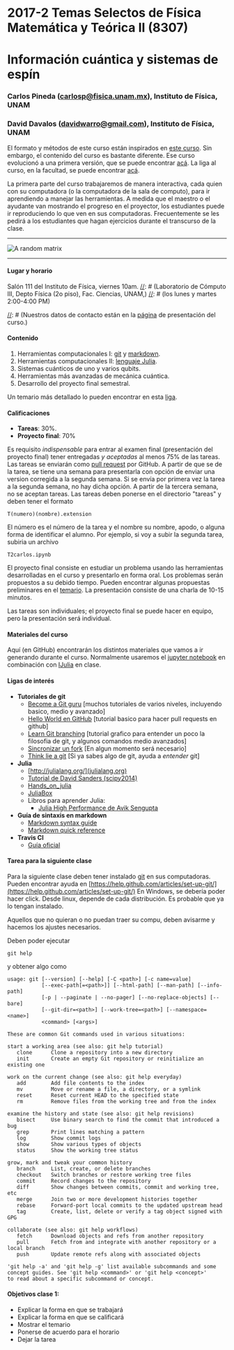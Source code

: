 # 2017-2 Temas Selectos de Física Matemática y Teórica II (8307)
# Información cuántica y sistemas de espín

### Carlos Pineda (carlosp@fisica.unam.mx), Instituto de Física, UNAM
### David Davalos (davidwarro@gmail.com), Instituto de Física, UNAM
El formato y métodos de este curso están inspirados en [este curso](https://github.com/lbenet/2016-2_TSFisicaComputacional). Sin embargo, el contenido del curso es bastante diferente. Ese curso evolucionó a una primera versión, que se puede encontrar [acá](https://github.com/carlospgmat03/2017-1_TS_Pineda). La liga al curso, en la facultad, se puede encontrar [acá](http://www.fciencias.unam.mx/docencia/horarios/detalles/280355).

La primera parte del curso trabajaremos de manera interactiva, cada quien con su computadora (o la computadora de la sala de computo), para ir aprendiendo a manejar las herramientas. A medida que el maestro o el ayudante van mostrando el progreso en el proyector, los estudiantes puede ir reproduciendo lo que ven en sus computadoras. Frecuentemente se les pedirá a los estudiantes que hagan ejercicios durante el transcurso de la clase. 

---

![A random matrix](images/random.jpg)

---

[//]: # (This may be the most platform independent comment)



#### Lugar y horario
Salón 111 del Instituto de Física, viernes 10am.
[//]: # (Laboratorio de Cómputo III, Depto Física (2o piso), Fac. Ciencias, UNAM,)
[//]: # (los lunes y martes 2:00-4:00 PM)

[//]: # (Nuestros datos de contacto están en la [página](http://www.fciencias.unam.mx/docencia/horarios/presentacion/274767) de presentación del curso.)


#### Contenido
1. Herramientas computacionales I: [git](https://www.atlassian.com/git/tutorials/) y [markdown](https://confluence.atlassian.com/display/STASH/Markdown+syntax+guide).
2. Herramientas computacionales II: [lenguaje Julia](http://julialang.org).
3. Sistemas cuánticos de uno y varios qubits.
4. Herramientas más avanzadas de mecánica cuántica.
5. Desarrollo del proyecto final semestral.

Un temario más detallado lo pueden encontrar en esta [liga](temario.md).

#### Calificaciones
- **Tareas**: 30%.
- **Proyecto final**: 70%

Es requisito *indispensable* para entrar al examen final (presentación del
proyecto final) tener entregadas *y aceptadas* al menos 75% de las tareas. Las
tareas se enviarán como [pull
request](https://help.github.com/articles/using-pull-requests/) por GitHub.  A partir de que se de la tarea, se tiene una semana para presentarla con opción de enviar una version corregida a la segunda semana. Si se envía por primera vez la tarea a la segunda semana, no hay dicha opción. A partir de la tercera semana, no se aceptan tareas.
Las tareas deben ponerse en el
directorio "tareas" y deben tener el formato 
~~~~
T(numero)(nombre).extension
~~~~
El número es el número de la tarea y el nombre su nombre, apodo, o alguna forma
de identificar el alumno. Por ejemplo, si voy a subir la segunda tarea, subiria
un archivo 
~~~~
T2carlos.ipynb
~~~~


El proyecto final consiste en estudiar un problema usando las 
herramientas desarrolladas en el curso y presentarlo en forma oral. Los
problemas serán propuestos a su debido tiempo. Pueden encontrar algunas
propuestas preliminares en el [temario](temario.md). La presentación consiste
de una charla de 10-15 minutos.

Las tareas son individuales; el proyecto final se puede hacer en equipo, pero
la presentación será individual. 


#### Materiales del curso

Aquí (en GitHub) encontrarán los distintos materiales que vamos a ir generando
durante el curso. Normalmente usaremos el [jupyter notebook](http://jupyter.org)
en combinación con [IJulia](https://github.com/JuliaLang/IJulia.jl) en clase.


#### Ligas de interés
- **Tutoriales de git**
	- [Become a Git guru](https://www.atlassian.com/git/tutorials/) [muchos tutoriales de varios niveles, incluyendo basico, medio y avanzado]
	- [Hello World en GitHub](https://guides.github.com/activities/hello-world/) [tutorial basico para hacer pull requests en github]
	- [Learn Git branching](http://pcottle.github.io/learnGitBranching) [tutorial grafico para entender un poco la filosofia de git, y algunos comandos medio avanzados]
	- [Sincronizar un fork](https://help.github.com/articles/syncing-a-fork/) [En algun momento será necesario]
	- [Think lie a git](http://think-like-a-git.net/) [Si ya sabes algo de git, ayuda a _entender_ git]
- **Julia**
	- [http://julialang.org/](julialang.org)
	- [Tutorial de David Sanders (scipy2014)](https://github.com/dpsanders/scipy_2014_julia/blob/master/Introduction%20to%20Julia.ipynb)
	- [Hands_on_julia](https://github.com/dpsanders/hands_on_julia)
	- [JuliaBox](juliabox.org)
	- Libros para aprender Julia: 
		- [Julia High Performance de Avik Sengupta](https://www.packtpub.com/application-development/julia-high-performance)
- **Guía de sintaxis en markdown**
	- [Markdown syntax guide](https://confluence.atlassian.com/display/STASH/Markdown+syntax+guide)
	- [Markdown quick reference](https://en.support.wordpress.com/markdown-quick-reference/)
- **Travis CI**
	- [Guía oficial](https://docs.travis-ci.com/)


#### Tarea para la siguiente clase

Para la siguiente clase deben tener instalado [git](https://git-scm.com/downloads)
en sus computadoras. Pueden encontrar ayuda en 
[https://help.github.com/articles/set-up-git/](https://help.github.com/articles/set-up-git/)
En Windows, se debería poder hacer click. Desde linux, depende 
de cada distribución. Es probable que ya lo tengan instalado. 

Aquellos que no quieran o no puedan traer su compu, deben avisarme y hacemos los ajustes necesarios. 


Deben poder ejecutar 
~~~~
git help
~~~~
y obtener algo como
~~~~
usage: git [--version] [--help] [-C <path>] [-c name=value]
           [--exec-path[=<path>]] [--html-path] [--man-path] [--info-path]
           [-p | --paginate | --no-pager] [--no-replace-objects] [--bare]
           [--git-dir=<path>] [--work-tree=<path>] [--namespace=<name>]
           <command> [<args>]

These are common Git commands used in various situations:

start a working area (see also: git help tutorial)
   clone      Clone a repository into a new directory
   init       Create an empty Git repository or reinitialize an existing one

work on the current change (see also: git help everyday)
   add        Add file contents to the index
   mv         Move or rename a file, a directory, or a symlink
   reset      Reset current HEAD to the specified state
   rm         Remove files from the working tree and from the index

examine the history and state (see also: git help revisions)
   bisect     Use binary search to find the commit that introduced a bug
   grep       Print lines matching a pattern
   log        Show commit logs
   show       Show various types of objects
   status     Show the working tree status

grow, mark and tweak your common history
   branch     List, create, or delete branches
   checkout   Switch branches or restore working tree files
   commit     Record changes to the repository
   diff       Show changes between commits, commit and working tree, etc
   merge      Join two or more development histories together
   rebase     Forward-port local commits to the updated upstream head
   tag        Create, list, delete or verify a tag object signed with GPG

collaborate (see also: git help workflows)
   fetch      Download objects and refs from another repository
   pull       Fetch from and integrate with another repository or a local branch
   push       Update remote refs along with associated objects

'git help -a' and 'git help -g' list available subcommands and some
concept guides. See 'git help <command>' or 'git help <concept>'
to read about a specific subcommand or concept.
~~~~

#### Objetivos clase 1:

- Explicar la forma en que se trabajará
- Explicar la forma en que se calificará
- Mostrar el temario
- Ponerse de acuerdo para el horario
- Dejar la tarea

